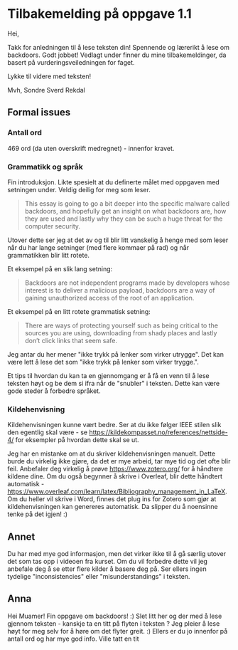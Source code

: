 # Tilbakemelding på oppgave 1.1

Hei, 

Takk for anledningen til å lese teksten din! Spennende og lærerikt å lese om backdoors. Godt jobbet! Vedlagt under finner du mine tilbakemeldinger, da basert på vurderingsveiledningen for faget. 

Lykke til videre med teksten!

Mvh,
Sondre Sverd Rekdal

## Formal issues

### Antall ord
469 ord (da uten overskrift medregnet) - innenfor kravet. 


### Grammatikk og språk
Fin introduksjon. Likte spesielt at du definerte målet med oppgaven med setningen under. Veldig deilig for meg som leser.

> This essay is going to go a bit deeper into the specific malware called backdoors, and hopefully get an insight on what backdoors are, how they are used and lastly why they can be such a huge threat for the computer security.

Utover dette ser jeg at det av og til blir litt vanskelig å henge med som leser når du har lange setninger (med flere kommaer på rad) og når grammatikken blir litt rotete. 

Et eksempel på en slik lang setning: 

> Backdoors are not independent programs made by developers whose interest is to deliver a malicious payload, backdoors are a way of gaining unauthorized access of the root of an application.

Et eksempel på en litt rotete grammatisk setning:

> There are ways of protecting yourself such as being critical to the sources you are using, downloading from shady places and lastly don’t click links that seem safe.

Jeg antar du her mener "ikke trykk på lenker som virker utrygge". Det kan være lett å lese det som "ikke trykk på lenker som virker trygge.".

Et tips til hvordan du kan ta en gjennomgang er å få en venn til å lese teksten høyt og be dem si ifra når de "snubler" i teksten. Dette kan være gode steder å forbedre språket. 

### Kildehenvisning
Kildehenvisningen kunne vært bedre. Ser at du ikke følger IEEE stilen slik den egentlig skal være - se https://kildekompasset.no/references/nettside-4/ for eksempler på hvordan dette skal se ut.

Jeg har en mistanke om at du skriver kildehenvisningen manuelt. Dette burde du virkelig ikke gjøre, da det er mye arbeid, tar mye tid og det ofte blir feil. Anbefaler deg virkelig å prøve https://www.zotero.org/ for å håndtere kildene dine. Om du også begynner å skrive i Overleaf, blir dette håndtert automatisk - https://www.overleaf.com/learn/latex/Bibliography_management_in_LaTeX. Om du heller vil skrive i Word, finnes det plug ins for Zotero som gjør at kildehenvisningen kan genereres automatisk. Da slipper du å noensinne tenke på det igjen! :)  

## Annet
Du har med mye god informasjon, men det virker ikke til å gå særlig utover det som tas opp i videoen fra kurset. Om du vil forbedre dette vil jeg anbefale deg å se etter flere kilder å basere deg på. Ser ellers ingen tydelige "inconsistencies" eller "misunderstandings" i teksten. 


## Anna

Hei Muamer! Fin oppgave om backdoors! :) Slet litt her og der med å lese gjennom teksten - kanskje ta en titt på flyten i teksten ? Jeg pleier å lese høyt for meg selv for å høre om det flyter greit. :) 
Ellers er du jo innenfor på antall ord og har mye god info. Ville tatt en tit 